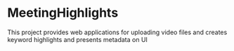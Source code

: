 # MeetingHighlights
This project provides web applications for uploading video files and creates keyword highlights and presents metadata on UI
